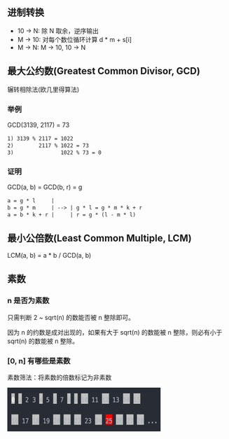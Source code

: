## 进制转换
- 10 -> N: 除 N 取余，逆序输出
- M -> 10: 对每个数位循环计算 d * m + s[i]
- M -> N: M -> 10, 10 -> N

## 最大公约数(Greatest Common Divisor, GCD)
辗转相除法(欧几里得算法)
### 举例
GCD(3139, 2117) = 73
```
1) 3139 % 2117 = 1022
2)        2117 % 1022 = 73
3)               1022 % 73 = 0
```

### 证明
GCD(a, b) = GCD(b, r) = g
```
a = g * l     |
b = g * m     | --> | g * l = g * m * k + r  
a = b * k + r |     | r = g * (l - m * l)
```

## 最小公倍数(Least Common Multiple, LCM)
LCM(a, b) = a * b / GCD(a, b)

## 素数
### n 是否为素数
只需判断 2 ~ sqrt(n) 的数能否被 n 整除即可。

因为 n 的约数是成对出现的，如果有大于 sqrt(n) 的数能被 n 整除，则必有小于 sqrt(n) 的数能被 n 整除。

### [0, n] 有哪些是素数
素数筛法：将素数的倍数标记为非素数

<img src="../images/math/prime_number_sieve.png" width="350" height="100">

### 
